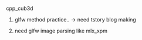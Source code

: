 cpp_cub3d

1. glfw method practice.. -> need tstory blog making

2. need glfw image parsing like mlx_xpm
